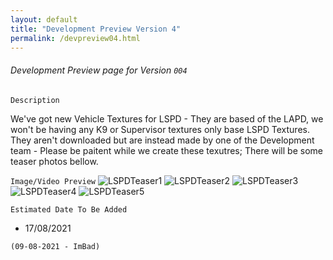 ```yaml
---
layout: default
title: "Development Preview Version 4"
permalink: /devpreview04.html
---
```



###### Development Preview page for Version `004`

``` Description ```

We've got new Vehicle Textures for LSPD - They are based of the LAPD, we won't be having any K9 or Supervisor textures only base LSPD Textures. They aren't downloaded but are instead made by one of the Development team - Please be paitent while we create these texutres; There will be some teaser photos bellow. 

``` Image/Video Preview ```
![LSPDTeaser1](https://cdn.discordapp.com/attachments/690648795763048559/874303053786935316/unknown.png)
![LSPDTeaser2](https://cdn.discordapp.com/attachments/690648795763048559/874305737562677338/unknown.png)
![LSPDTeaser3](https://cdn.discordapp.com/attachments/690648795763048559/874305543626444820/unknown.png)
![LSPDTeaser4](https://cdn.discordapp.com/attachments/690648795763048559/874306792677580870/unknown.png)
![LSPDTeaser5](https://cdn.discordapp.com/attachments/690648795763048559/874307689797255218/unknown.png)



``` Estimated Date To Be Added ```
- 17/08/2021 

`(09-08-2021 - ImBad)`

